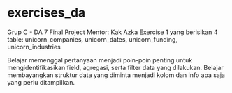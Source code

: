 # exercises_da
Grup C - DA 7 Final Project
Mentor: Kak Azka
Exercise 1 yang berisikan 4 table:
  unicorn_companies,
  unicorn_dates,
  unicorn_funding,
  unicorn_industries

Belajar memenggal pertanyaan menjadi poin-poin penting untuk mengidentifikasikan field, agregasi, serta filter data yang dilakukan.
Belajar membayangkan struktur data yang diminta menjadi kolom dan info apa saja yang perlu ditampilkan.
